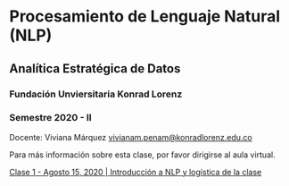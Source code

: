 # Procesamiento de Lenguaje Natural (NLP)
## Analítica Estratégica de Datos

### Fundación Unviersitaria Konrad Lorenz
### Semestre 2020 - II

Docente: Viviana Márquez [vivianam.penam@konradlorenz.edu.co](mailto:vivianam.penam@konradlorenz.edu.co)

Para más información sobre esta clase, por favor dirigirse al aula virtual.

[Clase 1 - Agosto 15, 2020 | Introducción a NLP y logística de la clase](http://vivianamarquez.com/NLP_Analitica_Estategica_Datos/Clase1/Clase1.html)
